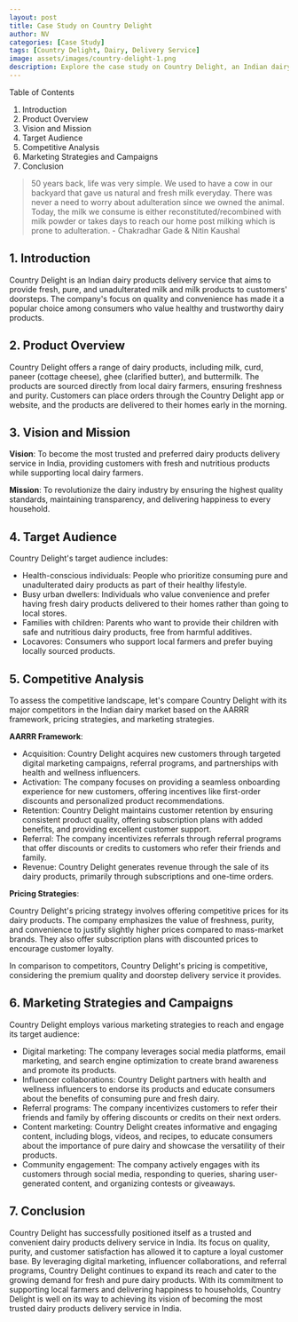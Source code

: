 ```yaml
---
layout: post
title: Case Study on Country Delight
author: NV
categories: [Case Study]
tags: [Country Delight, Dairy, Delivery Service]
image: assets/images/country-delight-1.png
description: Explore the case study on Country Delight, an Indian dairy products delivery service, focused on providing fresh, pure, and unadulterated milk and milk products to customers' doorsteps. Learn about their vision, mission, target audience, competitive analysis, and marketing strategies.
---
```


Table of Contents

1. Introduction
2. Product Overview
3. Vision and Mission
4. Target Audience
5. Competitive Analysis
6. Marketing Strategies and Campaigns
7. Conclusion

>50 years back, life was very simple. We used to have a cow in our backyard that gave us natural and fresh milk everyday. There was never a need to worry about adulteration since we owned the animal. Today, the milk we consume is either reconstituted/recombined with milk powder or takes days to reach our home post milking which is prone to adulteration. - Chakradhar Gade & Nitin Kaushal

## 1. Introduction

Country Delight is an Indian dairy products delivery service that aims to provide fresh, pure, and unadulterated milk and milk products to customers' doorsteps. The company's focus on quality and convenience has made it a popular choice among consumers who value healthy and trustworthy dairy products.

## 2. Product Overview

Country Delight offers a range of dairy products, including milk, curd, paneer (cottage cheese), ghee (clarified butter), and buttermilk. The products are sourced directly from local dairy farmers, ensuring freshness and purity. Customers can place orders through the Country Delight app or website, and the products are delivered to their homes early in the morning.

## 3. Vision and Mission

**Vision**: To become the most trusted and preferred dairy products delivery service in India, providing customers with fresh and nutritious products while supporting local dairy farmers.

**Mission**: To revolutionize the dairy industry by ensuring the highest quality standards, maintaining transparency, and delivering happiness to every household.

## 4. Target Audience

Country Delight's target audience includes:

- Health-conscious individuals: People who prioritize consuming pure and unadulterated dairy products as part of their healthy lifestyle.
- Busy urban dwellers: Individuals who value convenience and prefer having fresh dairy products delivered to their homes rather than going to local stores.
- Families with children: Parents who want to provide their children with safe and nutritious dairy products, free from harmful additives.
- Locavores: Consumers who support local farmers and prefer buying locally sourced products.

## 5. Competitive Analysis

To assess the competitive landscape, let's compare Country Delight with its major competitors in the Indian dairy market based on the AARRR framework, pricing strategies, and marketing strategies.

**AARRR Framework**:

- Acquisition: Country Delight acquires new customers through targeted digital marketing campaigns, referral programs, and partnerships with health and wellness influencers.
- Activation: The company focuses on providing a seamless onboarding experience for new customers, offering incentives like first-order discounts and personalized product recommendations.
- Retention: Country Delight maintains customer retention by ensuring consistent product quality, offering subscription plans with added benefits, and providing excellent customer support.
- Referral: The company incentivizes referrals through referral programs that offer discounts or credits to customers who refer their friends and family.
- Revenue: Country Delight generates revenue through the sale of its dairy products, primarily through subscriptions and one-time orders.

**Pricing Strategies**:

Country Delight's pricing strategy involves offering competitive prices for its dairy products. The company emphasizes the value of freshness, purity, and convenience to justify slightly higher prices compared to mass-market brands. They also offer subscription plans with discounted prices to encourage customer loyalty.

In comparison to competitors, Country Delight's pricing is competitive, considering the premium quality and doorstep delivery service it provides.

## 6. Marketing Strategies and Campaigns

Country Delight employs various marketing strategies to reach and engage its target audience:

- Digital marketing: The company leverages social media platforms, email marketing, and search engine optimization to create brand awareness and promote its products.
- Influencer collaborations: Country Delight partners with health and wellness influencers to endorse its products and educate consumers about the benefits of consuming pure and fresh dairy.
- Referral programs: The company incentivizes customers to refer their friends and family by offering discounts or credits on their next orders.
- Content marketing: Country Delight creates informative and engaging content, including blogs, videos, and recipes, to educate consumers about the importance of pure dairy and showcase the versatility of their products.
- Community engagement: The company actively engages with its customers through social media, responding to queries, sharing user-generated content, and organizing contests or giveaways.

## 7. Conclusion

Country Delight has successfully positioned itself as a trusted and convenient dairy products delivery service in India. Its focus on quality, purity, and customer satisfaction has allowed it to capture a loyal customer base. By leveraging digital marketing, influencer collaborations, and referral programs, Country Delight continues to expand its reach and cater to the growing demand for fresh and pure dairy products. With its commitment to supporting local farmers and delivering happiness to households, Country Delight is well on its way to achieving its vision of becoming the most trusted dairy products delivery service in India.
